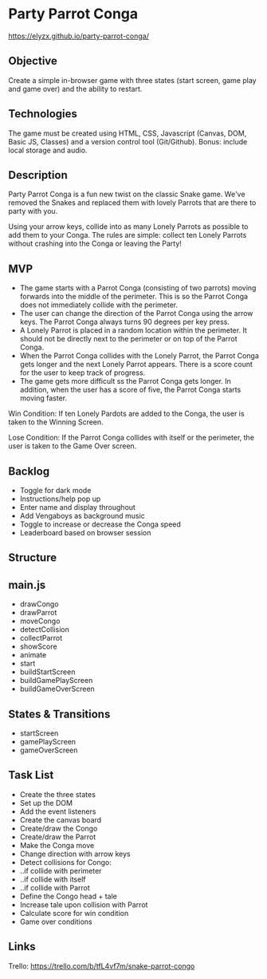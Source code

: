 # Party Parrot Conga

https://elyzx.github.io/party-parrot-conga/ 

## Objective 

Create a simple in-browser game with three states (start screen, game play and game over) and the ability to restart. 

## Technologies 

The game must be created using HTML, CSS, Javascript (Canvas, DOM, Basic JS, Classes) and a version control tool (Git/Github). Bonus: include local storage and audio.

## Description

Party Parrot Conga is a fun new twist on the classic Snake game. We've removed the Snakes and replaced them with lovely Parrots that are there to party with you. 

Using your arrow keys, collide into as many Lonely Parrots as possible to add them to your Conga. The rules are simple: collect ten Lonely Parrots without crashing into the Conga or leaving the Party!

## MVP
- The game starts with a Parrot Conga (consisting of two parrots) moving forwards into the middle of the perimeter. This is so the Parrot Conga does not immediately collide with the perimeter. 
- The user can change the direction of the Parrot Conga using the arrow keys. The Parrot Conga always turns 90 degrees per key press.
- A Lonely Parrot is placed in a random location within the perimeter. It should not be directly next to the perimeter or on top of the Parrot Conga.
- When the Parrot Conga collides with the Lonely Parrot, the Parrot Conga gets longer and the next Lonely Parrot appears. There is a score count for the user to keep track of progress.
- The game gets more difficult ss the Parrot Conga gets longer. In addition, when the user has a score of five, the Parrot Conga starts moving faster.

Win Condition: If ten Lonely Pardots are added to the Conga, the user is taken to the Winning Screen.

Lose Condition: If the Parrot Conga collides with itself or the perimeter, the user is taken to the Game Over screen.

## Backlog
- Toggle for dark mode
- Instructions/help pop up
- Enter name and display throughout
- Add Vengaboys as background music
- Toggle to increase or decrease the Conga speed
- Leaderboard based on browser session

## Structure

## main.js
- drawCongo
- drawParrot
- moveCongo
- detectCollision
- collectParrot
- showScore
- animate 
- start
- buildStartScreen
- buildGamePlayScreen
- buildGameOverScreen

## States & Transitions
- startScreen
- gamePlayScreen
- gameOverScreen

## Task List
- Create the three states
- Set up the DOM
- Add the event listeners
- Create the canvas board
- Create/draw the Congo
- Create/draw the Parrot
- Make the Conga move 
- Change direction with arrow keys
- Detect collisions for Congo:
- ..if collide with perimeter
- ..if collide with itself 
- ..if collide with Parrot
- Define the Congo head + tale
- Increase tale upon collision with Parrot
- Calculate score for win condition
- Game over conditions

## Links

Trello: https://trello.com/b/tfL4vf7m/snake-parrot-congo